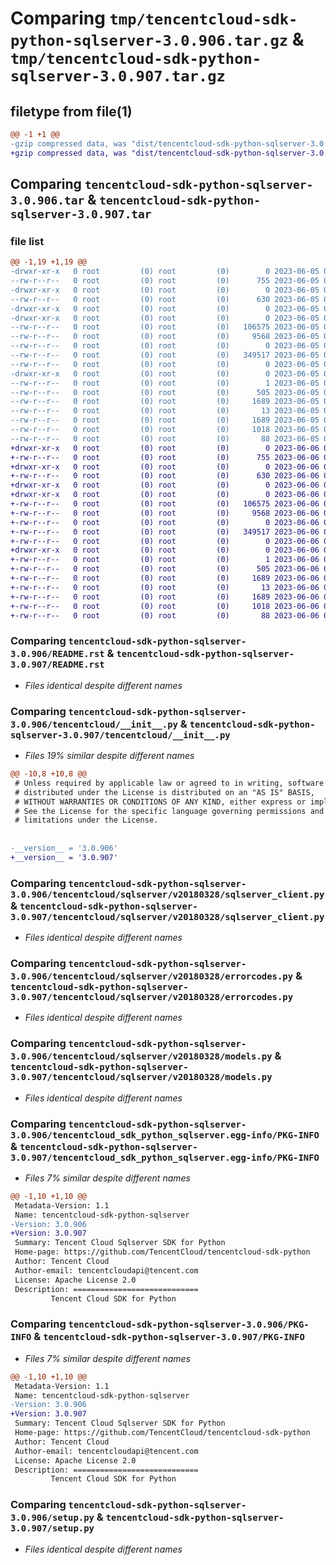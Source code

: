 # Comparing `tmp/tencentcloud-sdk-python-sqlserver-3.0.906.tar.gz` & `tmp/tencentcloud-sdk-python-sqlserver-3.0.907.tar.gz`

## filetype from file(1)

```diff
@@ -1 +1 @@
-gzip compressed data, was "dist/tencentcloud-sdk-python-sqlserver-3.0.906.tar", last modified: Mon Jun  5 00:41:28 2023, max compression
+gzip compressed data, was "dist/tencentcloud-sdk-python-sqlserver-3.0.907.tar", last modified: Tue Jun  6 02:33:54 2023, max compression
```

## Comparing `tencentcloud-sdk-python-sqlserver-3.0.906.tar` & `tencentcloud-sdk-python-sqlserver-3.0.907.tar`

### file list

```diff
@@ -1,19 +1,19 @@
-drwxr-xr-x   0 root         (0) root         (0)        0 2023-06-05 00:41:28.000000 tencentcloud-sdk-python-sqlserver-3.0.906/
--rw-r--r--   0 root         (0) root         (0)      755 2023-06-05 00:41:28.000000 tencentcloud-sdk-python-sqlserver-3.0.906/README.rst
-drwxr-xr-x   0 root         (0) root         (0)        0 2023-06-05 00:41:28.000000 tencentcloud-sdk-python-sqlserver-3.0.906/tencentcloud/
--rw-r--r--   0 root         (0) root         (0)      630 2023-06-05 00:41:28.000000 tencentcloud-sdk-python-sqlserver-3.0.906/tencentcloud/__init__.py
-drwxr-xr-x   0 root         (0) root         (0)        0 2023-06-05 00:41:28.000000 tencentcloud-sdk-python-sqlserver-3.0.906/tencentcloud/sqlserver/
-drwxr-xr-x   0 root         (0) root         (0)        0 2023-06-05 00:41:28.000000 tencentcloud-sdk-python-sqlserver-3.0.906/tencentcloud/sqlserver/v20180328/
--rw-r--r--   0 root         (0) root         (0)   106575 2023-06-05 00:41:28.000000 tencentcloud-sdk-python-sqlserver-3.0.906/tencentcloud/sqlserver/v20180328/sqlserver_client.py
--rw-r--r--   0 root         (0) root         (0)     9568 2023-06-05 00:41:28.000000 tencentcloud-sdk-python-sqlserver-3.0.906/tencentcloud/sqlserver/v20180328/errorcodes.py
--rw-r--r--   0 root         (0) root         (0)        0 2023-06-05 00:41:28.000000 tencentcloud-sdk-python-sqlserver-3.0.906/tencentcloud/sqlserver/v20180328/__init__.py
--rw-r--r--   0 root         (0) root         (0)   349517 2023-06-05 00:41:28.000000 tencentcloud-sdk-python-sqlserver-3.0.906/tencentcloud/sqlserver/v20180328/models.py
--rw-r--r--   0 root         (0) root         (0)        0 2023-06-05 00:41:28.000000 tencentcloud-sdk-python-sqlserver-3.0.906/tencentcloud/sqlserver/__init__.py
-drwxr-xr-x   0 root         (0) root         (0)        0 2023-06-05 00:41:28.000000 tencentcloud-sdk-python-sqlserver-3.0.906/tencentcloud_sdk_python_sqlserver.egg-info/
--rw-r--r--   0 root         (0) root         (0)        1 2023-06-05 00:41:28.000000 tencentcloud-sdk-python-sqlserver-3.0.906/tencentcloud_sdk_python_sqlserver.egg-info/dependency_links.txt
--rw-r--r--   0 root         (0) root         (0)      505 2023-06-05 00:41:28.000000 tencentcloud-sdk-python-sqlserver-3.0.906/tencentcloud_sdk_python_sqlserver.egg-info/SOURCES.txt
--rw-r--r--   0 root         (0) root         (0)     1689 2023-06-05 00:41:28.000000 tencentcloud-sdk-python-sqlserver-3.0.906/tencentcloud_sdk_python_sqlserver.egg-info/PKG-INFO
--rw-r--r--   0 root         (0) root         (0)       13 2023-06-05 00:41:28.000000 tencentcloud-sdk-python-sqlserver-3.0.906/tencentcloud_sdk_python_sqlserver.egg-info/top_level.txt
--rw-r--r--   0 root         (0) root         (0)     1689 2023-06-05 00:41:28.000000 tencentcloud-sdk-python-sqlserver-3.0.906/PKG-INFO
--rw-r--r--   0 root         (0) root         (0)     1018 2023-06-05 00:41:28.000000 tencentcloud-sdk-python-sqlserver-3.0.906/setup.py
--rw-r--r--   0 root         (0) root         (0)       88 2023-06-05 00:41:28.000000 tencentcloud-sdk-python-sqlserver-3.0.906/setup.cfg
+drwxr-xr-x   0 root         (0) root         (0)        0 2023-06-06 02:33:54.000000 tencentcloud-sdk-python-sqlserver-3.0.907/
+-rw-r--r--   0 root         (0) root         (0)      755 2023-06-06 02:33:54.000000 tencentcloud-sdk-python-sqlserver-3.0.907/README.rst
+drwxr-xr-x   0 root         (0) root         (0)        0 2023-06-06 02:33:54.000000 tencentcloud-sdk-python-sqlserver-3.0.907/tencentcloud/
+-rw-r--r--   0 root         (0) root         (0)      630 2023-06-06 02:33:54.000000 tencentcloud-sdk-python-sqlserver-3.0.907/tencentcloud/__init__.py
+drwxr-xr-x   0 root         (0) root         (0)        0 2023-06-06 02:33:54.000000 tencentcloud-sdk-python-sqlserver-3.0.907/tencentcloud/sqlserver/
+drwxr-xr-x   0 root         (0) root         (0)        0 2023-06-06 02:33:54.000000 tencentcloud-sdk-python-sqlserver-3.0.907/tencentcloud/sqlserver/v20180328/
+-rw-r--r--   0 root         (0) root         (0)   106575 2023-06-06 02:33:54.000000 tencentcloud-sdk-python-sqlserver-3.0.907/tencentcloud/sqlserver/v20180328/sqlserver_client.py
+-rw-r--r--   0 root         (0) root         (0)     9568 2023-06-06 02:33:54.000000 tencentcloud-sdk-python-sqlserver-3.0.907/tencentcloud/sqlserver/v20180328/errorcodes.py
+-rw-r--r--   0 root         (0) root         (0)        0 2023-06-06 02:33:54.000000 tencentcloud-sdk-python-sqlserver-3.0.907/tencentcloud/sqlserver/v20180328/__init__.py
+-rw-r--r--   0 root         (0) root         (0)   349517 2023-06-06 02:33:54.000000 tencentcloud-sdk-python-sqlserver-3.0.907/tencentcloud/sqlserver/v20180328/models.py
+-rw-r--r--   0 root         (0) root         (0)        0 2023-06-06 02:33:54.000000 tencentcloud-sdk-python-sqlserver-3.0.907/tencentcloud/sqlserver/__init__.py
+drwxr-xr-x   0 root         (0) root         (0)        0 2023-06-06 02:33:54.000000 tencentcloud-sdk-python-sqlserver-3.0.907/tencentcloud_sdk_python_sqlserver.egg-info/
+-rw-r--r--   0 root         (0) root         (0)        1 2023-06-06 02:33:54.000000 tencentcloud-sdk-python-sqlserver-3.0.907/tencentcloud_sdk_python_sqlserver.egg-info/dependency_links.txt
+-rw-r--r--   0 root         (0) root         (0)      505 2023-06-06 02:33:54.000000 tencentcloud-sdk-python-sqlserver-3.0.907/tencentcloud_sdk_python_sqlserver.egg-info/SOURCES.txt
+-rw-r--r--   0 root         (0) root         (0)     1689 2023-06-06 02:33:54.000000 tencentcloud-sdk-python-sqlserver-3.0.907/tencentcloud_sdk_python_sqlserver.egg-info/PKG-INFO
+-rw-r--r--   0 root         (0) root         (0)       13 2023-06-06 02:33:54.000000 tencentcloud-sdk-python-sqlserver-3.0.907/tencentcloud_sdk_python_sqlserver.egg-info/top_level.txt
+-rw-r--r--   0 root         (0) root         (0)     1689 2023-06-06 02:33:54.000000 tencentcloud-sdk-python-sqlserver-3.0.907/PKG-INFO
+-rw-r--r--   0 root         (0) root         (0)     1018 2023-06-06 02:33:54.000000 tencentcloud-sdk-python-sqlserver-3.0.907/setup.py
+-rw-r--r--   0 root         (0) root         (0)       88 2023-06-06 02:33:54.000000 tencentcloud-sdk-python-sqlserver-3.0.907/setup.cfg
```

### Comparing `tencentcloud-sdk-python-sqlserver-3.0.906/README.rst` & `tencentcloud-sdk-python-sqlserver-3.0.907/README.rst`

 * *Files identical despite different names*

### Comparing `tencentcloud-sdk-python-sqlserver-3.0.906/tencentcloud/__init__.py` & `tencentcloud-sdk-python-sqlserver-3.0.907/tencentcloud/__init__.py`

 * *Files 19% similar despite different names*

```diff
@@ -10,8 +10,8 @@
 # Unless required by applicable law or agreed to in writing, software
 # distributed under the License is distributed on an "AS IS" BASIS,
 # WITHOUT WARRANTIES OR CONDITIONS OF ANY KIND, either express or implied.
 # See the License for the specific language governing permissions and
 # limitations under the License.
 
 
-__version__ = '3.0.906'
+__version__ = '3.0.907'
```

### Comparing `tencentcloud-sdk-python-sqlserver-3.0.906/tencentcloud/sqlserver/v20180328/sqlserver_client.py` & `tencentcloud-sdk-python-sqlserver-3.0.907/tencentcloud/sqlserver/v20180328/sqlserver_client.py`

 * *Files identical despite different names*

### Comparing `tencentcloud-sdk-python-sqlserver-3.0.906/tencentcloud/sqlserver/v20180328/errorcodes.py` & `tencentcloud-sdk-python-sqlserver-3.0.907/tencentcloud/sqlserver/v20180328/errorcodes.py`

 * *Files identical despite different names*

### Comparing `tencentcloud-sdk-python-sqlserver-3.0.906/tencentcloud/sqlserver/v20180328/models.py` & `tencentcloud-sdk-python-sqlserver-3.0.907/tencentcloud/sqlserver/v20180328/models.py`

 * *Files identical despite different names*

### Comparing `tencentcloud-sdk-python-sqlserver-3.0.906/tencentcloud_sdk_python_sqlserver.egg-info/PKG-INFO` & `tencentcloud-sdk-python-sqlserver-3.0.907/tencentcloud_sdk_python_sqlserver.egg-info/PKG-INFO`

 * *Files 7% similar despite different names*

```diff
@@ -1,10 +1,10 @@
 Metadata-Version: 1.1
 Name: tencentcloud-sdk-python-sqlserver
-Version: 3.0.906
+Version: 3.0.907
 Summary: Tencent Cloud Sqlserver SDK for Python
 Home-page: https://github.com/TencentCloud/tencentcloud-sdk-python
 Author: Tencent Cloud
 Author-email: tencentcloudapi@tencent.com
 License: Apache License 2.0
 Description: ============================
         Tencent Cloud SDK for Python
```

### Comparing `tencentcloud-sdk-python-sqlserver-3.0.906/PKG-INFO` & `tencentcloud-sdk-python-sqlserver-3.0.907/PKG-INFO`

 * *Files 7% similar despite different names*

```diff
@@ -1,10 +1,10 @@
 Metadata-Version: 1.1
 Name: tencentcloud-sdk-python-sqlserver
-Version: 3.0.906
+Version: 3.0.907
 Summary: Tencent Cloud Sqlserver SDK for Python
 Home-page: https://github.com/TencentCloud/tencentcloud-sdk-python
 Author: Tencent Cloud
 Author-email: tencentcloudapi@tencent.com
 License: Apache License 2.0
 Description: ============================
         Tencent Cloud SDK for Python
```

### Comparing `tencentcloud-sdk-python-sqlserver-3.0.906/setup.py` & `tencentcloud-sdk-python-sqlserver-3.0.907/setup.py`

 * *Files identical despite different names*

